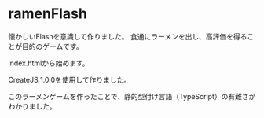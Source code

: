 # ramenFlash
懐かしいFlashを意識して作りました。
食通にラーメンを出し、高評価を得ることが目的のゲームです。

index.htmlから始めます。

CreateJS 1.0.0を使用して作りました。

このラーメンゲームを作ったことで、静的型付け言語（TypeScript）の有難さがわかりました。
